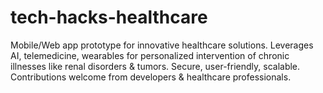 # tech-hacks-healthcare
Mobile/Web app prototype for innovative healthcare solutions. Leverages AI, telemedicine, wearables for personalized intervention of chronic illnesses like renal disorders &amp; tumors. Secure, user-friendly, scalable. Contributions welcome from developers &amp; healthcare professionals.
